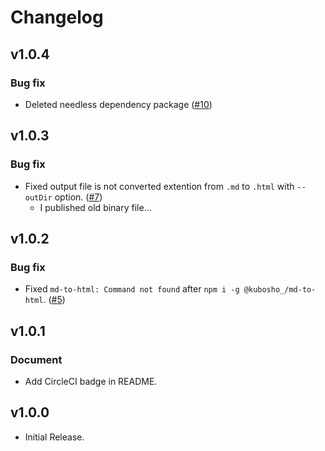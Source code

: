 # Changelog

## v1.0.4

### Bug fix

- Deleted needless dependency package ([#10](https://github.com/kubosho/md-to-html/issues/10))

## v1.0.3

### Bug fix

- Fixed output file is not converted extention from `.md` to `.html` with `--outDir` option. ([#7](https://github.com/kubosho/md-to-html/issues/7))
    - I published old binary file...

## v1.0.2

### Bug fix

- Fixed `md-to-html: Command not found` after `npm i -g @kubosho_/md-to-html`. ([#5](https://github.com/kubosho/md-to-html/issues/5))

## v1.0.1

### Document

- Add CircleCI badge in README.

## v1.0.0

- Initial Release.
